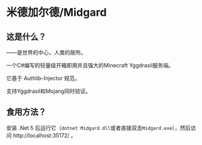 # 米德加尔德/Midgard
## 这是什么？

——是世界的中心，人类的居所。

一个C#编写的轻量级开箱即用并且强大的Minecraft Yggdrasil服务端。

它基于 Authlib-Injector 规范。

支持Yggdrasil和Mojang同时验证。

## 食用方法？

安装 .Net 5 后运行它（`dotnet Midgard.dll`或者直接双击`Midgard.exe`），然后访问 http://localhost:35172/ 。

